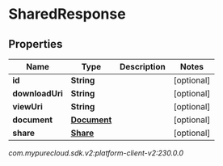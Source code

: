 # SharedResponse


## Properties

| Name | Type | Description | Notes |
| ------------ | ------------- | ------------- | ------------- |
| **id** | **String** |  |  [optional] |
| **downloadUri** | **String** |  |  [optional] |
| **viewUri** | **String** |  |  [optional] |
| **document** | [**Document**](Document) |  |  [optional] |
| **share** | [**Share**](Share) |  |  [optional] |




_com.mypurecloud.sdk.v2:platform-client-v2:230.0.0_
